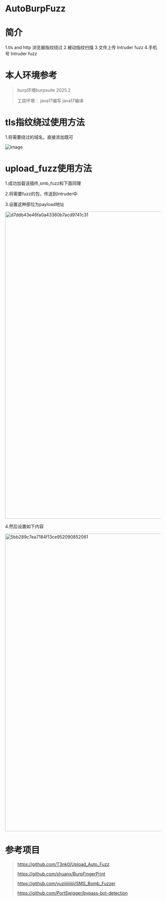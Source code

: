 ﻿# AutoBurpFuzz

# 简介
1.tls and http 浏览器指纹绕过
2.被动指纹扫描
3.文件上传 Intruder fuzz
4.手机号 Intruder fuzz

# 本人环境参考
> burp环境burpsuite 2025.2
>
> 工具环境：
>   java17编写
>   java17编译

# tls指纹绕过使用方法
1.将需要绕过的域名，直接添加既可

![image](https://github.com/user-attachments/assets/a02d0a3d-8800-4ae3-9810-72d569858ca8)


# upload_fuzz使用方法
1.成功加载该插件,smb_fuzz和下面同理

2.将需要fuzz的包，传送到Intruder中

3.设置这种部位为payload地址

<img width="993" alt="d7ddb43e46fa0a43360b7acd9741c31" src="https://github.com/user-attachments/assets/96c353f2-7e31-479e-aacc-40160ea18184" />

4.然后设置如下内容

<img width="962" alt="5bb289c7ea7184f13ce952090852061" src="https://github.com/user-attachments/assets/c7ff7855-ea31-4722-a64e-034760099bb2" />



# 参考项目
> https://github.com/T3nk0/Upload_Auto_Fuzz
>
> https://github.com/shuanx/BurpFingerPrint
>
> https://github.com/yuziiiiiiiiii/SMS_Bomb_Fuzzer
>
> https://github.com/PortSwigger/bypass-bot-detection
